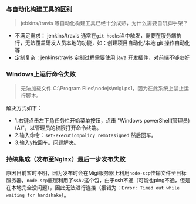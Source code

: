 ### 与自动化构建工具的区别

> jebkins/travis 等自动化构建工具已经十分成熟，为什么需要自研脚手架？

- 不满足需求： jenkins/travis 通常在`git hooks`当中触发，需要在服务端执行，无法覆盖研发人员本地的功能，如：创建项目自动化/本地 git 操作自动化等
- 定制复杂：jenkins/travis 定制过程需要使用 java 开发插件，对前端不够友好

### Windows上运行命令失败
> 无法加载文件 C:\Program Files\nodejs\migi.ps1，因为在此系统上禁止运行脚本。

解决方式如下：
- 1.右键点击左下角任务栏开始菜单按钮，点击 "Windows powerShell(管理员)(A)"，以管理员的权限打开命令终端。
- 2.输入命令：`set-executionpolicy remotesigned` 然后回车。
- 3.输入y按回车。问题解决。

### 持续集成（发布至Nginx）最后一步发布失败
原因目前暂时不明，因为发布时会在Migi服务器上利用`node-scp`传输文件至目标服务器，`node-scp`底层利用了`ssh2`这个包，由于ssh不通（可能也ping不通，但是在本地完全没问题），因此无法进行连接（报错为：`Error: Timed out while waiting for handshake`）。